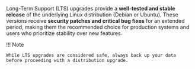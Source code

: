 Long-Term Support (LTS) upgrades provide a **well-tested and stable release** of the underlying Linux distribution (Debian or Ubuntu). These versions receive **security patches and critical bug fixes** for an extended period, making them the recommended choice for production systems and users who prioritize stability over new features.

!!! Note

    While LTS upgrades are considered safe, always back up your data before proceeding with a distribution upgrade.
